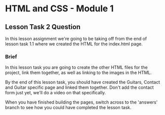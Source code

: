# HTML and CSS - Module 1

## Lesson Task 2 Question

In this lesson assignment we're going to be taking off from the end of lesson task 1.1 where we created the HTML for the index.html page.

### Brief

In this lesson task you are going to create the other HTML files for the project, link them together, as well as linking to the images in the HTML.

By the end of this lesson task, you should have created the Guitars, Contact and Guitar specific page and linked them together. Don't add the contact form just yet, we'll do a video on that specifically.

When you have finished building the pages, switch across to the 'answers' branch to see how you could have completed the lesson task.
